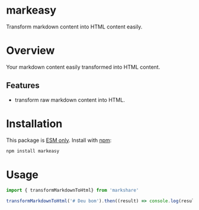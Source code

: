 # markeasy

Transform markdown content into HTML content easily.

# Overview

Your markdown content easily transformed into HTML content.

## Features
- transform raw markdown content into HTML.

# Installation
This package is [ESM only](https://gist.github.com/sindresorhus/a39789f98801d908bbc7ff3ecc99d99c). Install with [npm](https://npmjs.com/):
```bash
npm install markeasy
```

# Usage
```javascript
import { transformMarkdownToHtml} from 'markshare'

transformMarkdownToHtml('# Deu bom').then((result) => console.log(result.html))
```
